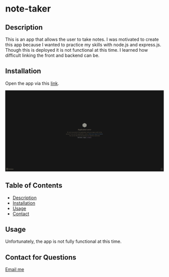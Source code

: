 # note-taker

## Description

This is an app that allows the user to take notes. I was motivated to create this app because I wanted to practice my skills with node.js and express.js. Though this is deployed it is not functional at this time. I learned how difficult linking the front and backend can be.

## Installation

Open the app via this [link](https://frozen-chamber-97474-56e12218f040.herokuapp.com/).

![Screenshot](/assets/images/Application%20Error.jpeg)

## Table of Contents

- [Description](#descritpion)
- [Installation](#installation)
- [Usage](#usage)
- [Contact](#contact)

## Usage

Unfortunately, the app is not fully functional at this time.

## Contact for Questions

[Email me](mailto:jessehowell.dev@tutanota.com)
